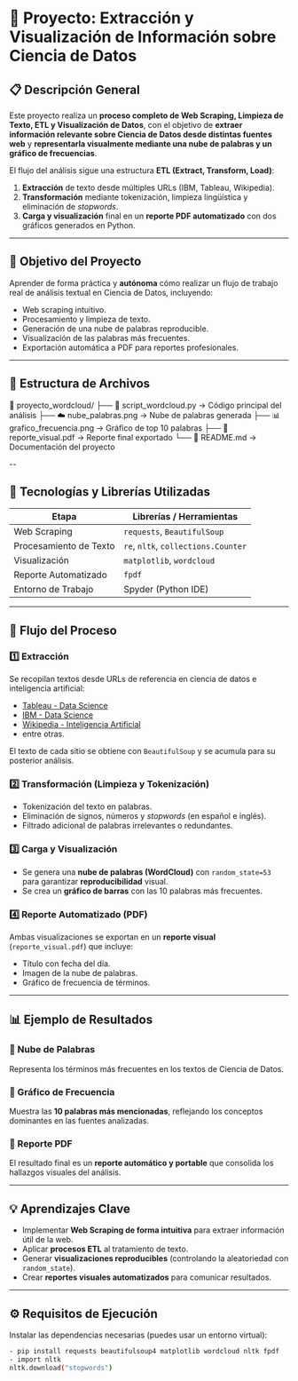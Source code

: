 # 🧠 Proyecto: Extracción y Visualización de Información sobre Ciencia de Datos  

## 📋 Descripción General  
Este proyecto realiza un **proceso completo de Web Scraping, Limpieza de Texto, ETL y Visualización de Datos**, con el objetivo de **extraer información relevante sobre Ciencia de Datos desde distintas fuentes web** y **representarla visualmente mediante una nube de palabras y un gráfico de frecuencias**.  

El flujo del análisis sigue una estructura **ETL (Extract, Transform, Load)**:  
1. **Extracción** de texto desde múltiples URLs (IBM, Tableau, Wikipedia).  
2. **Transformación** mediante tokenización, limpieza lingüística y eliminación de *stopwords*.  
3. **Carga y visualización** final en un **reporte PDF automatizado** con dos gráficos generados en Python.  

---

## 🚀 Objetivo del Proyecto  
Aprender de forma práctica y **autónoma** cómo realizar un flujo de trabajo real de análisis textual en Ciencia de Datos, incluyendo:  

- Web scraping intuitivo.  
- Procesamiento y limpieza de texto.  
- Generación de una nube de palabras reproducible.  
- Visualización de las palabras más frecuentes.  
- Exportación automática a PDF para reportes profesionales.  

---
## 🧾 Estructura de Archivos  
📂 proyecto_wordcloud/
├── 🐍 script_wordcloud.py → Código principal del análisis
├── ☁️ nube_palabras.png → Nube de palabras generada
├── 📊 grafico_frecuencia.png → Gráfico de top 10 palabras
├── 📄 reporte_visual.pdf → Reporte final exportado
└── 🧠 README.md → Documentación del proyecto


--

## 🧰 Tecnologías y Librerías Utilizadas  

| Etapa | Librerías / Herramientas |
|-------|---------------------------|
| Web Scraping | `requests`, `BeautifulSoup` |
| Procesamiento de Texto | `re`, `nltk`, `collections.Counter` |
| Visualización | `matplotlib`, `wordcloud` |
| Reporte Automatizado | `fpdf` |
| Entorno de Trabajo | Spyder (Python IDE) |

---

## 🧩 Flujo del Proceso  

### 1️⃣ Extracción  
Se recopilan textos desde URLs de referencia en ciencia de datos e inteligencia artificial:  
- [Tableau - Data Science](https://www.tableau.com/es-es/data-insights/data-science)  
- [IBM - Data Science](https://www.ibm.com/es-es/topics/data-science)  
- [Wikipedia - Inteligencia Artificial](https://es.wikipedia.org/wiki/Inteligencia_artificial)  
- entre otras.  

El texto de cada sitio se obtiene con `BeautifulSoup` y se acumula para su posterior análisis.  

### 2️⃣ Transformación (Limpieza y Tokenización)  
- Tokenización del texto en palabras.  
- Eliminación de signos, números y *stopwords* (en español e inglés).  
- Filtrado adicional de palabras irrelevantes o redundantes.  

### 3️⃣ Carga y Visualización  
- Se genera una **nube de palabras (WordCloud)** con `random_state=53` para garantizar **reproducibilidad** visual.  
- Se crea un **gráfico de barras** con las 10 palabras más frecuentes.  

### 4️⃣ Reporte Automatizado (PDF)  
Ambas visualizaciones se exportan en un **reporte visual** (`reporte_visual.pdf`) que incluye:  
- Título con fecha del día.  
- Imagen de la nube de palabras.  
- Gráfico de frecuencia de términos.  

---

## 📊 Ejemplo de Resultados  

### 🩵 Nube de Palabras  
Representa los términos más frecuentes en los textos de Ciencia de Datos.  

### 🩵 Gráfico de Frecuencia  
Muestra las **10 palabras más mencionadas**, reflejando los conceptos dominantes en las fuentes analizadas.  

### 🩵 Reporte PDF  
El resultado final es un **reporte automático y portable** que consolida los hallazgos visuales del análisis.  

---

## 💡 Aprendizajes Clave  
- Implementar **Web Scraping de forma intuitiva** para extraer información útil de la web.  
- Aplicar **procesos ETL** al tratamiento de texto.  
- Generar **visualizaciones reproducibles** (controlando la aleatoriedad con `random_state`).  
- Crear **reportes visuales automatizados** para comunicar resultados.  

---

## ⚙️ Requisitos de Ejecución  

Instalar las dependencias necesarias (puedes usar un entorno virtual):  

```bash
- pip install requests beautifulsoup4 matplotlib wordcloud nltk fpdf
- import nltk
nltk.download("stopwords")


